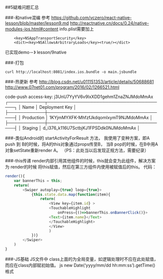 ##5疑难问题汇总

###-和native混编
参考
https://github.com/vczero/react-native-lesson/blob/master/lesson9.md
http://reactnative.cn/docs/0.24/native-modules-ios.html#content
info.plist需要加上
```object-c
    <key>NSAppTransportSecurity</key>
    <dict><key>NSAllowsArbitraryLoads</key><true/></dict>
```
已实现demo－》 lesson/9native

###-打包
``` linux
curl http://localhost:8081/index.ios.bundle -o main.jsbundle
```

###-热更新
参考 
http://blog.csdn.net/u011151353/article/details/50688681
http://www.07net01.com/program/2016/02/1266521.html

code-push  access-key: j3UnU7YyYV6v9lxXDD1gehm1ZnaZNJMdoMmAx
┌────────────┬───────────────────────────────────────┐
│ Name       │ Deployment Key                        │
├────────────┼───────────────────────────────────────┤
│ Production │ 1KYjmMYXFK-MhfzfJkdqomIxymT9NJMdoMmAx │
├────────────┼───────────────────────────────────────┤
│ Staging    │ d_i376_k116U7SctbjKJ1FPSDdk0NJMdoMmAx │

###-类似Android的 startActivityForResult 方法，
我使用了变种方案，即A push 到 B的时候，将A的this对象通过props传至B， 
当B pop的时候，在B中用A对象setState重新render A。 
（PS：此处当以后发现正规方法，需要纪录）

###-this传递
render内部引用其他组件的时候，this就会变为此组件，解决方案为 render的时候 将this赋值，然后在第三方组件内使用被赋值后的this。 
代码：
```javascript
render(){
    var bannerThis = this;
    return(
        <Swiper autoplay={true} loop={true}>
            {this.state.data.map(function(item){
                return(
                    <View key={item.id} >
                    <TouchableHighlight
                        onPress={()=>bannerThis.onBannerClick()}>
                    <Text>{item.name}</Text>
                    </TouchableHighlight>
                    </View>
                    )
            })}
        </Swiper>
    )
}
```

###-JS基础
JS文件中 class上面的为全局变量，如逻辑处理时不应在此处赋值，而应在class内部赋初始值。
js   new Date(‘yyyy/mm/dd hh:mm:ss’).getTime()   格式






